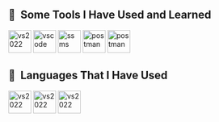 <h2> 🚀 &nbsp;Some Tools I Have Used and Learned</h2>
<p align="left">
<img src="https://upload.wikimedia.org/wikipedia/commons/2/2c/Visual_Studio_Icon_2022.svg" alt="vs2022" width="45" height="45"/>
<img src="https://cdn.jsdelivr.net/gh/devicons/devicon/icons/vscode/vscode-original.svg" alt="vscode" width="45" height="45"/>
<img src="https://upload.wikimedia.org/wikipedia/en/b/bc/MSSQL_SSMS_21_icon.png" alt="ssms" width="45" height="45"/>
<img src="https://www.svgrepo.com/show/354202/postman-icon.svg" alt="postman" width="45" height="45"/>
<img src="https://upload.wikimedia.org/wikipedia/commons/e/e9/Notion-logo.svg" alt="postman" width="45" height="45"/>
</p>

<h2> 🚀 &nbsp;Languages That I Have Used</h2>
<p align="left">
<img src="https://img.icons8.com/?size=100&id=1BC75jFEBED6&format=png&color=000000" alt="vs2022" width="45" height="45"/>
<img src="https://upload.wikimedia.org/wikipedia/commons/c/c3/Python-logo-notext.svg" alt="vs2022" width="45" height="45"/>
<img src="https://www.svgrepo.com/show/331760/sql-database-generic.svg" alt="vs2022" width="45" height="45"/>
</p>
